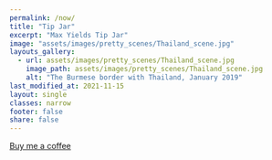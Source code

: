```yaml
---
permalink: /now/
title: "Tip Jar"
excerpt: "Max Yields Tip Jar"
image: "assets/images/pretty_scenes/Thailand_scene.jpg"
layouts_gallery:
  - url: assets/images/pretty_scenes/Thailand_scene.jpg
    image_path: assets/images/pretty_scenes/Thailand_scene.jpg
    alt: "The Burmese border with Thailand, January 2019"
last_modified_at: 2021-11-15
layout: single
classes: narrow
footer: false
share: false
---
```

<script src="https://astounding-musician-2619.ck.page/commerce.js" async defer></script>
<a class="convertkit-button" href="https://astounding-musician-2619.ck.page/products/max-yields-tip-jar" data-commerce>Buy me a coffee</a>
